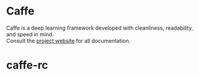 # Caffe

Caffe is a deep learning framework developed with cleanliness, readability, and speed in mind.<br />
Consult the [project website](http://caffe.berkeleyvision.org) for all documentation.
# caffe-rc
